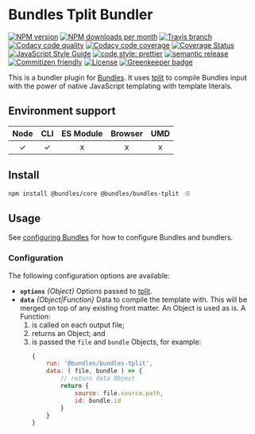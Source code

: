 # Bundles Tplit Bundler

<!-- Shields. -->
<p>
    <!-- NPM version. -->
    <a href="https://www.npmjs.com/package/@bundles/bundles-tplit"><img alt="NPM version" src="https://img.shields.io/npm/v/@bundles/bundles-tplit.svg?style=flat-square"></a>
    <!-- NPM downloads/month. -->
    <a href="https://www.npmjs.com/package/@bundles/bundles-tplit"><img alt="NPM downloads per month" src="https://img.shields.io/npm/dm/@bundles/bundles-tplit.svg?style=flat-square"></a>
    <!-- Travis branch. -->
    <a href="https://github.com/brikcss/bundles-tplit/tree/master"><img alt="Travis branch" src="https://img.shields.io/travis/rust-lang/rust/master.svg?style=flat-square&label=master"></a>
    <!-- Codacy. -->
    <a href="https://www.codacy.com"><img alt="Codacy code quality" src="https://img.shields.io/codacy/grade/eea4417c437a45b9a07ee254c41c309d/master.svg?style=flat-square"></a>
    <a href="https://www.codacy.com"><img alt="Codacy code coverage" src="https://img.shields.io/codacy/coverage/eea4417c437a45b9a07ee254c41c309d/master.svg?style=flat-square"></a>
    <!-- Coveralls -->
    <a href='https://coveralls.io/github/brikcss/bundles-tplit?branch=master'><img src='https://img.shields.io/coveralls/github/brikcss/bundles-tplit/master.svg?style=flat-square' alt='Coverage Status' /></a>
    <!-- JS Standard style. -->
    <a href="https://standardjs.com"><img alt="JavaScript Style Guide" src="https://img.shields.io/badge/code_style-standard-brightgreen.svg?style=flat-square"></a>
    <!-- Prettier code style. -->
    <a href="https://prettier.io/"><img alt="code style: prettier" src="https://img.shields.io/badge/code_style-prettier-ff69b4.svg?style=flat-square"></a>
    <!-- Semantic release. -->
    <a href="https://github.com/semantic-release/semantic-release"><img alt="semantic release" src="https://img.shields.io/badge/%20%20%F0%9F%93%A6%F0%9F%9A%80-semantic--release-e10079.svg?style=flat-square"></a>
    <!-- Commitizen friendly. -->
    <a href="http://commitizen.github.io/cz-cli/"><img alt="Commitizen friendly" src="https://img.shields.io/badge/commitizen-friendly-brightgreen.svg?style=flat-square"></a>
    <!-- MIT License. -->
    <a href="https://choosealicense.com/licenses/mit/"><img alt="License" src="https://img.shields.io/npm/l/express.svg?style=flat-square"></a>
    <!-- Greenkeeper. -->
    <a href="https://greenkeeper.io/"><img src="https://badges.greenkeeper.io/brikcss/bundles-tplit.svg?style=flat-square" alt="Greenkeeper badge"></a>
</p>

This is a bundler plugin for [Bundles](https://github.com/brikcss/bundles-core). It uses [tplit](https://github.com/brikcss/tplit) to compile Bundles input with the power of native JavaScript templating with template literals.

## Environment support

| Node | CLI | ES Module | Browser | UMD |
| :--: | :-: | :-------: | :-----: | :-: |
|  ✓   |  ✓  |     x     |    x    |  x  |

## Install

```sh
npm install @bundles/core @bundles/bundles-tplit -D
```

## Usage

See [configuring Bundles](https://github.com/brikcss/bundles-core#configuration) for how to configure Bundles and bundlers.

### Configuration

The following configuration options are available:

- **`options`** _{Object}_ Options passed to [tplit](https://github.com/brikcss/tplit).
- **`data`** _{Object|Function}_ Data to compile the template with. This will be merged on top of any existing front matter. An Object is used as is. A Function:
  1. is called on each output file;
  2. returns an Object; and
  3. is passed the `file` and `bundle` Objects, for example:
     ```js
     {
         run: '@bundles/bundles-tplit',
         data: ( file, bundle ) => {
             // return data Object
             return {
                 source: file.source.path,
                 id: bundle.id
             }
         }
     }
     ```
